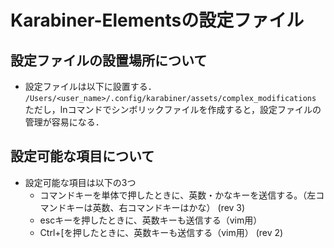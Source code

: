 # Karabiner-Elementsの設定ファイル
## 設定ファイルの設置場所について
* 設定ファイルは以下に設置する．
`/Users/<user_name>/.config/karabiner/assets/complex_modifications`
ただし，lnコマンドでシンボリックファイルを作成すると，設定ファイルの管理が容易になる．

## 設定可能な項目について
* 設定可能な項目は以下の3つ
  - コマンドキーを単体で押したときに、英数・かなキーを送信する。（左コマンドキーは英数、右コマンドキーはかな） (rev 3)
  - escキーを押したときに、英数キーも送信する（vim用）
  - Ctrl+[を押したときに、英数キーも送信する（vim用） (rev 2)
